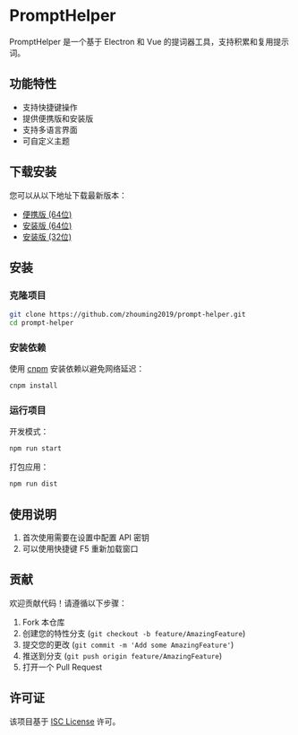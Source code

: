 # PromptHelper

PromptHelper 是一个基于 Electron 和 Vue 的提词器工具，支持积累和复用提示词。

## 功能特性

- 支持快捷键操作
- 提供便携版和安装版
- 支持多语言界面
- 可自定义主题

## 下载安装

您可以从以下地址下载最新版本：

- [便携版 (64位)](https://github.com/zhouming2019/prompt-helper/releases/latest/download/PromptHelper-portable-1.1.0.exe)
- [安装版 (64位)](https://github.com/zhouming2019/prompt-helper/releases/latest/download/PromptHelper-setup-1.1.0-x64.exe)
- [安装版 (32位)](https://github.com/zhouming2019/prompt-helper/releases/latest/download/PromptHelper-setup-1.1.0-ia32.exe)

## 安装

### 克隆项目

```bash
git clone https://github.com/zhouming2019/prompt-helper.git
cd prompt-helper
```

### 安装依赖

使用 [cnpm](https://github.com/cnpm/cnpm) 安装依赖以避免网络延迟：

```bash
cnpm install
```

### 运行项目

开发模式：

```bash
npm run start
```

打包应用：

```bash
npm run dist
```

## 使用说明

1. 首次使用需要在设置中配置 API 密钥
2. 可以使用快捷键 F5 重新加载窗口

## 贡献

欢迎贡献代码！请遵循以下步骤：

1. Fork 本仓库
2. 创建您的特性分支 (`git checkout -b feature/AmazingFeature`)
3. 提交您的更改 (`git commit -m 'Add some AmazingFeature'`)
4. 推送到分支 (`git push origin feature/AmazingFeature`)
5. 打开一个 Pull Request

## 许可证

该项目基于 [ISC License](https://opensource.org/licenses/ISC) 许可。 